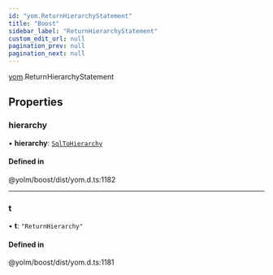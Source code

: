 ```yaml
---
id: "yom.ReturnHierarchyStatement"
title: "Boost"
sidebar_label: "ReturnHierarchyStatement"
custom_edit_url: null
pagination_prev: null
pagination_next: null
---
```


[yom](../namespaces/yom.md).ReturnHierarchyStatement

## Properties

### hierarchy

• **hierarchy**: [`SqlToHierarchy`](../namespaces/yom.md#sqltohierarchy)

#### Defined in

@yolm/boost/dist/yom.d.ts:1182

___

### t

• **t**: ``"ReturnHierarchy"``

#### Defined in

@yolm/boost/dist/yom.d.ts:1181
